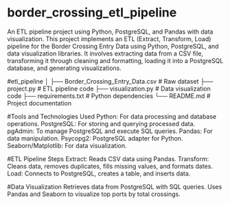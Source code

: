 # border_crossing_etl_pipeline
An ETL pipeline project using Python, PostgreSQL, and Pandas with data visualization.
This project implements an ETL (Extract, Transform, Load) pipeline for the Border Crossing Entry Data using Python, PostgreSQL, and data visualization libraries. It involves extracting data from a CSV file, transforming it through cleaning and formatting, loading it into a PostgreSQL database, and generating visualizations.

#etl_pipeline
│
├── Border_Crossing_Entry_Data.csv   # Raw dataset
├── project.py                       # ETL pipeline code
├── visualization.py                 # Data visualization code
├── requirements.txt                 # Python dependencies
└── README.md                        # Project documentation

#Tools and Technologies Used
Python: For data processing and database operations.
PostgreSQL: For storing and querying processed data.
pgAdmin: To manage PostgreSQL and execute SQL queries.
Pandas: For data manipulation.
Psycopg2: PostgreSQL adapter for Python.
Seaborn/Matplotlib: For data visualization.

#ETL Pipeline Steps
Extract: Reads CSV data using Pandas.
Transform: Cleans data, removes duplicates, fills missing values, and formats dates.
Load: Connects to PostgreSQL, creates a table, and inserts data.

#Data Visualization
Retrieves data from PostgreSQL with SQL queries.
Uses Pandas and Seaborn to visualize top ports by total crossings.


